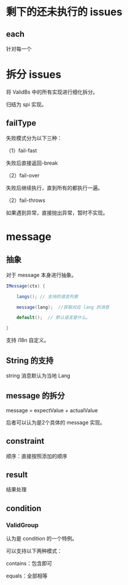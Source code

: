 # 剩下的还未执行的 issues

## each

针对每一个

# 拆分 issues

将 ValidBs 中的所有实现进行细化拆分。

归结为 spi 实现。

## failType

失败模式分为以下三种：

（1）fail-fast

失败后直接返回-break

（2）fail-over

失败后继续执行，直到所有的都执行一遍。

（2）fail-throws

如果遇到异常，直接抛出异常，暂时不实现。

# message

## 抽象

对于 message 本身进行抽象。

```java
IMessage(ctx) {

    langs(); // 支持的语言列表

    message(lang);  //获取对应 lang 的消息

    default();  // 默认语言是什么。

}
```

支持 i18n 自定义。

## String 的支持

string 消息默认为当地 Lang

## message 的拆分

message = expectValue + actualValue

后者可以认为是2个具体的 message 实现。

## constraint

顺序：直接按照添加的顺序

## result

结果处理

## condition

### ValidGroup

认为是 condition 的一个特例。

可以支持以下两种模式：

contains：包含即可

equals：全部相等

